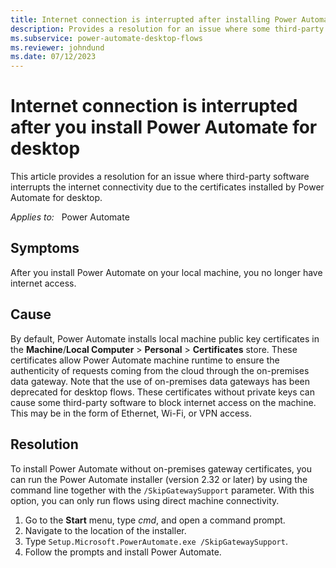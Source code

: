 ```yaml
---
title: Internet connection is interrupted after installing Power Automate for desktop
description: Provides a resolution for an issue where some third-party software may interrupt the internet connectivity due to the certificates installed by Power Automate for desktop.
ms.subservice: power-automate-desktop-flows
ms.reviewer: johndund
ms.date: 07/12/2023
---
```

# Internet connection is interrupted after you install Power Automate for desktop

This article provides a resolution for an issue where third-party software interrupts the internet connectivity due to the certificates installed by Power Automate for desktop.

_Applies to:_ &nbsp; Power Automate  

## Symptoms

After you install Power Automate on your local machine, you no longer have internet access.

## Cause

By default, Power Automate installs local machine public key certificates in the **Machine**/**Local Computer** > **Personal** > **Certificates** store. These certificates allow Power Automate machine runtime to ensure the authenticity of requests coming from the cloud through the on-premises data gateway. Note that the use of on-premises data gateways has been deprecated for desktop flows. These certificates without private keys can cause some third-party software to block internet access on the machine. This may be in the form of Ethernet, Wi-Fi, or VPN access.

## Resolution

To install Power Automate without on-premises gateway certificates, you can run the Power Automate installer (version 2.32 or later) by using the command line together with the `/SkipGatewaySupport` parameter. With this option, you can only run flows using direct machine connectivity.

1. Go to the **Start** menu, type *cmd*, and open a command prompt.
2. Navigate to the location of the installer.
3. Type `Setup.Microsoft.PowerAutomate.exe /SkipGatewaySupport`.
4. Follow the prompts and install Power Automate.

